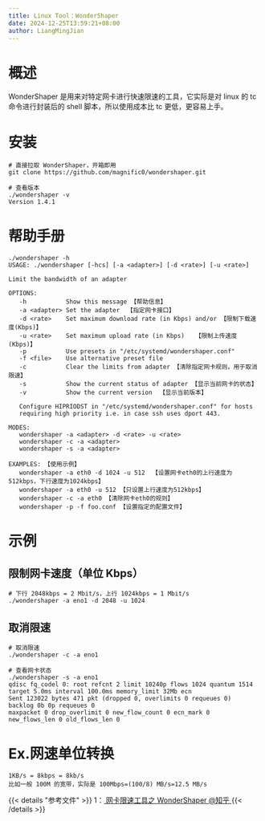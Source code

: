 ```yaml
---
title: Linux Tool：WonderShaper
date: 2024-12-25T13:59:21+08:00
author: LiangMingJian
---
```


# 概述

WonderShaper 是用来对特定网卡进行快速限速的工具，它实际是对 linux 的 tc 命令进行封装后的 shell 脚本，所以使用成本比 tc 更低，更容易上手。

# 安装

```shell
# 直接拉取 WonderShaper，开箱即用
git clone https://github.com/magnific0/wondershaper.git

# 查看版本
./wondershaper -v
Version 1.4.1
```

# 帮助手册

```shell
./wondershaper -h
USAGE: ./wondershaper [-hcs] [-a <adapter>] [-d <rate>] [-u <rate>]

Limit the bandwidth of an adapter

OPTIONS:
   -h           Show this message 【帮助信息】
   -a <adapter> Set the adapter  【指定网卡接口】
   -d <rate>    Set maximum download rate (in Kbps) and/or 【限制下载速度(Kbps)】
   -u <rate>    Set maximum upload rate (in Kbps)   【限制上传速度(Kbps)】
   -p           Use presets in "/etc/systemd/wondershaper.conf"
   -f <file>    Use alternative preset file
   -c           Clear the limits from adapter 【清除指定网卡规则，用于取消限速】
   -s           Show the current status of adapter 【显示当前网卡的状态】
   -v           Show the current version  【显示当前版本】

   Configure HIPRIODST in "/etc/systemd/wondershaper.conf" for hosts
   requiring high priority i.e. in case ssh uses dport 443.

MODES:
   wondershaper -a <adapter> -d <rate> -u <rate>
   wondershaper -c -a <adapter>
   wondershaper -s -a <adapter>

EXAMPLES: 【使用示例】
   wondershaper -a eth0 -d 1024 -u 512  【设置网卡eth0的上行速度为512kbps，下行速度为1024kbps】
   wondershaper -a eth0 -u 512 【只设置上行速度为512kbps】
   wondershaper -c -a eth0 【清除网卡eth0的规则】
   wondershaper -p -f foo.conf 【设置指定的配置文件】

```

# 示例

## 限制网卡速度（单位 Kbps）

```shell
# 下行 2048kbps = 2 Mbit/s，上行 1024kbps = 1 Mbit/s
./wondershaper -a eno1 -d 2048 -u 1024
```

## 取消限速

```shell
# 取消限速
./wondershaper -c -a eno1

# 查看网卡状态
./wondershaper -s -a eno1
qdisc fq_codel 0: root refcnt 2 limit 10240p flows 1024 quantum 1514 target 5.0ms interval 100.0ms memory_limit 32Mb ecn
Sent 123022 bytes 471 pkt (dropped 0, overlimits 0 requeues 0) 
backlog 0b 0p requeues 0
maxpacket 0 drop_overlimit 0 new_flow_count 0 ecn_mark 0
new_flows_len 0 old_flows_len 0

```

# Ex.网速单位转换

```
1KB/s = 8kbps = 8kb/s
比如一般 100M 的宽带，实际是 100Mbps=(100/8) MB/s=12.5 MB/s
```

{{< details "参考文件" >}} 
1：[ 网卡限速工具之 WonderShaper  @知乎 ](https://zhuanlan.zhihu.com/p/559712246)
{{< /details >}}
